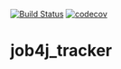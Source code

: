 [![Build Status](https://travis-ci.com/PavelAll/job4j_tracker.svg?branch=master)](https://travis-ci.com/PavelAll/job4j_tracker)
[![codecov](https://codecov.io/gh/PavelAll/job4j_tracker/branch/master/graph/badge.svg?token=8LKHN9D4J2)](https://codecov.io/gh/PavelAll/job4j_tracker)

# job4j_tracker